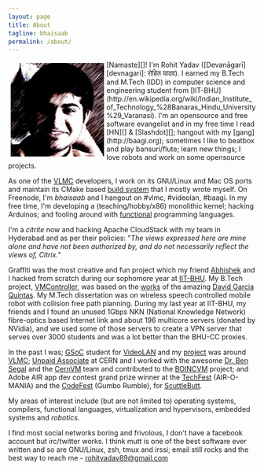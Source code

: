 ```yaml
---
layout: page
title: About
tagline: bhaisaab
permalink: /about/
---
```


<img align="left" style="padding: 5px;" src="/assets/img/avatar.jpg"/>
[Namaste][]! I'm Rohit Yadav ([Devanāgarī][devnagari]: रोहित यादव). I earned my B.Tech and M.Tech (IDD) in computer science and engineering student from [IIT-BHU](http://en.wikipedia.org/wiki/Indian_Institute_of_Technology_%28Banaras_Hindu_University%29_Varanasi). I'm an opensource and free software evangelist and in my free time I read [HN][] &amp; [Slashdot][]; hangout with my [gang](http://baagi.org); sometimes I like to beatbox and play bansuri/flute; learn new things; I love robots and work on some opensource projects.

As one of the [VLMC][] developers, I work on its GNU/Linux and Mac OS ports and maintain its CMake based [build system][CMakeQt] that I mostly wrote myself. On Freenode, I'm *bhaisaab* and I hangout on #vlmc, #videolan, #baagi. In my free time, I'm developing a (teaching/hobby/x86) monolithic kernel; hacking Arduinos; and fooling around with [functional](http://learnyouahaskell.com/) programming languages.

I'm a _citrite_ now and hacking Apache CloudStack with my team in Hyderabad and as per their policies: "_The views expressed here are mine alone and have not been authorized by, and do not necessarily reflect the views of, Citrix._"

Graffiti was the most creative and fun project which my friend [Abhishek][] and I hacked from scratch during our sophomore year at [IIT-BHU][]. My B.Tech project, [VMController], was based on the [works][david-boincvm] of the amazing [David Garcia Quintas][david]. My M.Tech dissertation was on wireless speech controlled mobile robot with collision free path planning. During my last year at IIT-BHU, my friends and I found an unused 1Gbps NKN (National Knowledge Network) fibre-optics based Internet link and about 196 multicore servers (donated by NVidia), and we used some of those servers to create a VPN server that serves over 3000 students and was a lot better than the BHU-CC proxies.

In the past I was; [GSoC] student for [VideoLAN][yt-vlmc-wiki] and my [project][gsoc-project] was around [VLMC][]; [Unpaid Associate][boincvm] at CERN and I worked with the awesome [Dr. Ben Segal][ben] and the [CernVM][] team and contributed to the [BOINCVM][boincvm] project; and Adobe AIR app dev contest grand prize winner at the [TechFest][] (AIR-O-MANIA) and the [CodeFest][] (Gumbo Rumble), for [ScuttleButt][]. 

My areas of interest include (but are not limited to) operating systems, compilers, functional languages, virtualization and hypervisors, embedded systems and _robotics_.

I find most social networks boring and frivolous, I don't have a facebook account but irc/twitter works. I think mutt is one of the best software ever written and so are GNU/Linux, zsh, tmux and irssi; email still rocks and the best way to reach me - <rohityadav89@gmail.com>

[Namaste]: http://en.wikipedia.org/wiki/Namaste
[devnagari]: http://en.wikipedia.org/wiki/Devan%C4%81gar%C4%AB
[IIT-BHU]: http://itbhu.ac.in
[HN]: http://news.ycombinator.com
[Slashdot]: http://slashdot.org
[VLMC]: http://trac.videolan.org/vlmc
[CMakeQt]: https://github.com/bhaisaab/cmakeqt
[Abhishek]: http://theshowstopper.in
[VMController]: http://code.google.com/p/vmcontroller
[david-boincvm]: http://bitbucket.org/dgquintas/boincvm
[david]: http://www.linkedin.com/in/davidgarciaquintas
[GSoC]: http://en.wikipedia.org/wiki/Google_Summer_of_Code
[yt-vlmc-wiki]: http://wiki.videolan.org/SoC_2010/Youtube_Integration_VLMC
[gsoc-project]: http://www.google-melange.com/gsoc/project/google/gsoc2010/rohit_yadav/25001
[boincvm]: http://code.google.com/p/boincvm
[ben]: http://ben.web.cern.ch/ben/
[CernVM]: http://cernvm.cern.ch/cernvm/
[TechFest]: http://www.techfest.org/
[CodeFest]: http://itbhu.ac.in/codefest/
[ScuttleButt]: /files/old/scuttlebutt.zip

<script type="text/javascript">
  mixpanel.track("About Page");
</script>
